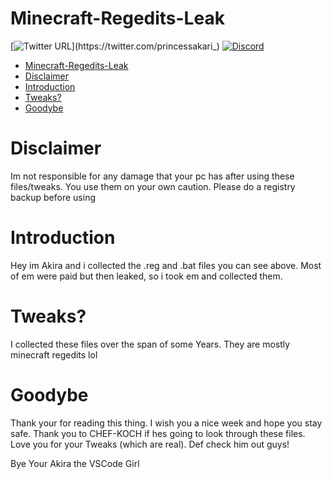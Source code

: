 # Minecraft-Regedits-Leak

[![Twitter URL](https://img.shields.io/twitter/url?label=Follow%20me&style=social&url=https%3A%2F%2Ftwitter.com%2Fprincessakari_)](https://twitter.com/princessakari_)
[![Discord](https://img.shields.io/discord/622504866132000768?logo=Discord)](https://discord.gg/8AyNesa)


* [Minecraft-Regedits-Leak](#minecraft-regedits-leak)
* [Disclaimer](#disclaimer)
* [Introduction](#introduction)
* [Tweaks?](#tweaks)
* [Goodybe](#goodybe)

# Disclaimer
Im not responsible for any damage that your pc has after using these files/tweaks.
You use them on your own caution. Please do a registry backup before using

# Introduction
Hey im Akira and i collected the .reg and .bat files you can see above.
Most of em were paid but then leaked, so i took em and collected them.


# Tweaks?
I collected these files over the span of some Years.
They are mostly minecraft regedits lol


# Goodybe
Thank your for reading this thing.
I wish you a nice week and hope you stay safe.
Thank you to CHEF-KOCH if hes going to look through these files.
Love you for your Tweaks (which are real).
Def check him out guys!

   Bye
Your Akira the VSCode Girl
